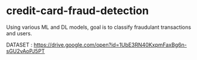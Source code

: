 # credit-card-fraud-detection
Using various ML and DL models, goal is to classify fraudulant transactions and users.

DATASET : https://drive.google.com/open?id=1UbE3RN40KxpmFaxBg6n-sGU2vAoPJ5PT
